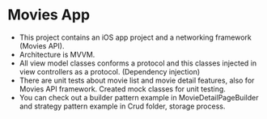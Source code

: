 # Movies App

- This project contains an iOS app project and a networking framework (Movies API).
- Architecture is MVVM.
- All view model classes conforms a protocol and this classes injected in view controllers as a protocol. (Dependency injection)
- There are unit tests about movie list and movie detail features, also for Movies API framework. Created mock classes for unit testing.
- You can check out a builder pattern example in MovieDetailPageBuilder and strategy pattern example in Crud folder, storage process.


